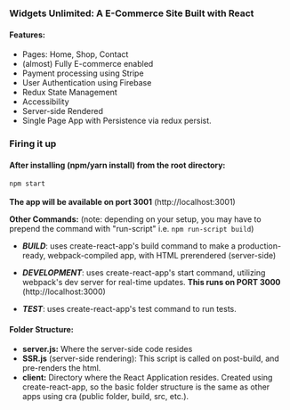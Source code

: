 
### Widgets Unlimited: A E-Commerce Site Built with React

#### Features:
- Pages: Home, Shop, Contact
- (almost) Fully E-commerce enabled
- Payment processing using Stripe
- User Authentication using Firebase
- Redux State Management
- Accessibility
- Server-side Rendered
- Single Page App with Persistence via redux persist.

### Firing it up
#### After installing (npm/yarn install) from the root directory: 
`npm start`<br /><br />
**The app will be available on port 3001** (http://localhost:3001)
<br />

**Other Commands:** (note: depending on your setup, you may have to prepend the command with "run-script" i.e. `npm run-script build`)

- ***BUILD***: uses create-react-app's build command to make a production-ready, webpack-compiled app, with HTML prerendered (server-side)

- ***DEVELOPMENT***: uses create-react-app's start command, utilizing webpack's dev server for real-time updates. **This runs on PORT 3000** (http://localhost:3000)

- ***TEST***: uses create-react-app's test command to run tests.

#### Folder Structure:  
- **server.js:** Where the server-side code resides
- **SSR.js** (server-side rendering): This script is called on post-build, and pre-renders the html.
- **client:** Directory where the React Application resides. Created using create-react-app, so the basic folder structure is the same as other apps using cra (public folder, build, src, etc.).

